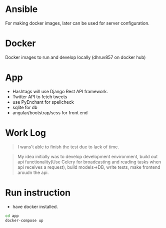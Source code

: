 # Ansible
For making docker images, later can be used for server configuration.

# Docker
Docker images to run and develop locally (dhruv857 on docker hub)

# App
- Hashtags will use Django Rest API framework.
- Twitter API to fetch tweets
- use PyEnchant for spellcheck
- sqlite for db
- angular/bootstrap/scss for front end

# Work Log
> I wans't able to finish the test due to lack of time.

> My idea initially was to develop development environment, build out api functionality(Use Celery for broadcasting and reading tasks when api receives a request), build models->DB, write tests, make frontend aroudn the api.

# Run instruction

- have docker installed.

```sh
cd app
docker-compose up
```
